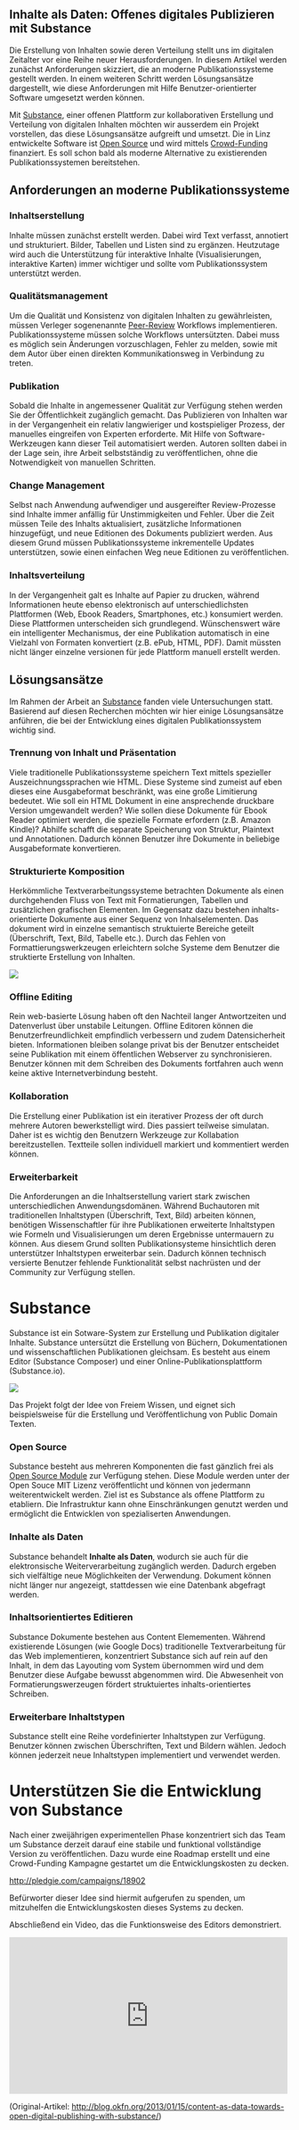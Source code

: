 ## Inhalte als Daten: Offenes digitales Publizieren mit Substance

Die Erstellung von Inhalten sowie deren Verteilung stellt uns im digitalen Zeitalter vor eine Reihe neuer Herausforderungen. In diesem Artikel werden zunächst Anforderungen skizziert, die an moderne Publikationssysteme gestellt werden. In einem weiteren Schritt werden Lösungsansätze dargestellt, wie diese Anforderungen mit Hilfe Benutzer-orientierter Software umgesetzt werden können.

Mit [Substance](http://interior.substance.io), einer offenen Plattform zur kollaborativen Erstellung und Verteilung von digitalen Inhalten möchten wir ausserdem ein Projekt vorstellen, das diese Lösungsansätze aufgreift und umsetzt. Die in Linz entwickelte Software ist [Open Source](http://github.com/substance) und wird mittels [Crowd-Funding](http://pledgie.com/campaigns/18902) finanziert. Es soll schon bald als moderne Alternative zu existierenden Publikationssystemen bereitstehen.

## Anforderungen an moderne Publikationssysteme

### Inhaltserstellung

Inhalte müssen zunächst erstellt werden. Dabei wird Text verfasst, annotiert und strukturiert. Bilder, Tabellen und Listen sind zu ergänzen. Heutzutage wird auch die Unterstützung für interaktive Inhalte (Visualisierungen, interaktive Karten) immer wichtiger und sollte vom Publikationssystem unterstützt werden.


### Qualitätsmanagement

Um die Qualität und Konsistenz von digitalen Inhalten zu gewährleisten, müssen Verleger sogenenannte [Peer-Review](http://de.wikipedia.org/wiki/Peer-Review) Workflows implementieren. Publikationssysteme müssen solche Workflows untersützten. Dabei muss es möglich sein Änderungen vorzuschlagen, Fehler zu melden, sowie mit dem Autor über einen direkten Kommunikationsweg in Verbindung zu treten.


### Publikation

Sobald die Inhalte in angemessener Qualität zur Verfügung stehen werden Sie der Öffentlichkeit zugänglich gemacht. Das Publizieren von Inhalten war in der Vergangenheit ein relativ langwieriger und kostspieliger Prozess, der manuelles eingreifen von Experten erforderte. Mit Hilfe von Software-Werkzeugen kann dieser Teil automatisiert werden. Autoren sollten dabei in der Lage sein, ihre Arbeit selbstständig zu veröffentlichen, ohne die Notwendigkeit von manuellen Schritten.

### Change Management

Selbst nach Anwendung aufwendiger und ausgereifter Review-Prozesse sind Inhalte immer anfällig für Unstimmigkeiten und Fehler. Über die Zeit müssen Teile des Inhalts aktualisiert, zusätzliche Informationen hinzugefügt, und neue Editionen des Dokuments publiziert werden. Aus diesem Grund müssen Publikationssysteme inkrementelle Updates unterstützen, sowie einen einfachen Weg neue Editionen zu veröffentlichen.

### Inhaltsverteilung


In der Vergangenheit galt es Inhalte auf Papier zu drucken, während Informationen heute ebenso elektronisch auf unterschiedlichsten Plattformen (Web, Ebook Readers, Smartphones, etc.) konsumiert werden. Diese Plattformen unterscheiden sich grundlegend. Wünschenswert wäre ein intelligenter Mechanismus, der eine Publikation automatisch in eine Vielzahl von Formaten konvertiert (z.B. ePub, HTML, PDF). Damit müssten nicht länger einzelne versionen für jede Plattform manuell erstellt werden.

## Lösungsansätze

Im Rahmen der Arbeit an [Substance](http://substance.io) fanden viele Untersuchungen statt. Basierend auf diesen Recherchen möchten wir hier einige Lösungsansätze anführen, die bei der Entwicklung eines digitalen Publikationssystem wichtig sind.

### Trennung von Inhalt und Präsentation

Viele traditionelle Publikationssysteme speichern Text mittels spezieller Auszeichnungssprachen wie HTML. Diese Systeme sind zumeist auf eben dieses eine Ausgabeformat beschränkt, was eine große Limitierung bedeutet. Wie soll ein HTML Dokument in eine ansprechende druckbare Version umgewandelt werden? Wie sollen diese Dokumente für Ebook Reader optimiert werden, die spezielle Formate erfordern (z.B. Amazon Kindle)? Abhilfe schafft die separate Speicherung von Struktur, Plaintext und Annotationen. Dadurch können Benutzer ihre Dokumente in beliebige Ausgabeformate konvertieren.


### Strukturierte Komposition

Herkömmliche Textverarbeitungssysteme betrachten Dokumente als einen durchgehenden Fluss von Text mit Formatierungen, Tabellen und zusätzlichen grafischen Elementen. Im Gegensatz dazu bestehen inhalts-orientierte Dokumente aus einer Sequenz von Inhalselementen. Das dokument wird in einzelne semantisch struktuierte Bereiche geteilt (Überschrift, Text, Bild, Tabelle etc.). Durch das Fehlen von Formattierungswerkzeugen erleichtern solche Systeme dem Benutzer die struktierte Erstellung von Inhalten.


![](http://interior.substance.io/images/illustrations/semantic-writing-elements.png)

### Offline Editing

Rein web-basierte Lösung haben oft den Nachteil langer Antwortzeiten und Datenverlust über unstabile Leitungen. Offline Editoren können die Benutzerfreundlichkeit empfindlich verbessern und zudem Datensicherheit bieten. Informationen bleiben solange privat bis der Benutzer entscheidet seine Publikation mit einem öffentlichen Webserver zu synchronisieren. Benutzer können mit dem Schreiben des Dokuments fortfahren auch wenn keine aktive Internetverbindung besteht.

### Kollaboration

Die Erstellung einer Publikation ist ein iterativer Prozess der oft durch mehrere Autoren bewerkstelligt wird. Dies passiert teilweise simulatan. Daher ist es wichtig den Benutzern Werkzeuge zur Kollabation bereitzustellen. Textteile sollen individuell markiert und kommentiert werden können.

### Erweiterbarkeit

Die Anforderungen an die Inhaltserstellung variert stark zwischen unterschiedlichen Anwendungsdomänen. Während Buchautoren mit traditionellen Inhaltstypen (Überschrift, Text, Bild) arbeiten können, benötigen Wissenschaftler für ihre Publikationen erweiterte Inhaltstypen wie Formeln und Visualisierungen um deren Ergebnisse untermauern zu können. Aus diesem Grund sollten Publikationsysteme hinsichtlich deren unterstützer Inhaltstypen erweiterbar sein. Dadurch können technisch versierte Benutzer fehlende Funktionalität selbst nachrüsten und der Community zur Verfügung stellen.

# Substance

Substance ist ein Sotware-System zur Erstellung und Publikation digitaler Inhalte. Substance untersützt die Erstellung von Büchern, Dokumentationen und wissenschaftlichen Publikationen gleichsam. Es besteht aus einem Editor (Substance Composer) und einer Online-Publikationsplattform (Substance.io).

![](http://interior.substance.io/images/campaign/substance.png)

Das Projekt folgt der Idee von Freiem Wissen, und eignet sich beispielsweise für die Erstellung und Veröffentlichung von Public Domain Texten.


### Open Source

Substance besteht aus mehreren Komponenten die fast gänzlich frei als [Open Source Module](http://interior.substance.io/modules/composer.html) zur Verfügung stehen. Diese Module werden unter der Open Souce MIT Lizenz veröffentlicht und können von jedermann weiterentwickelt werden. Ziel ist es Substance als offene Plattform zu etabliern. Die Infrastruktur kann ohne Einschränkungen genutzt werden und ermöglicht die Entwicklen von spezialiserten Anwendungen.


### Inhalte als Daten

Substance behandelt **Inhalte als Daten**, wodurch sie auch für die elektronsische Weiterverarbeitung zugänglich werden. Dadurch ergeben sich vielfältige neue Möglichkeiten der Verwendung. Dokument können nicht länger nur angezeigt, stattdessen wie eine Datenbank abgefragt werden.


### Inhaltsorientiertes Editieren

Substance Dokumente bestehen aus Content Elemementen. Während existierende Lösungen (wie Google Docs) traditionelle Textverarbeitung für das Web implementieren, konzentriert Substance sich auf rein auf den Inhalt, in dem das Layouting vom System übernommen wird und dem Benutzer diese Aufgabe bewusst abgenommen wird. Die Abwesenheit von Formatierungswerzeugen fördert struktuiertes inhalts-orientiertes Schreiben.


### Erweiterbare Inhaltstypen

Substance stellt eine Reihe vordefinierter Inhaltstypen zur Verfügung. Benutzer können zwischen Überschriften, Text und Bildern wählen. Jedoch können jederzeit neue Inhaltstypen implementiert und verwendet werden.


# Unterstützen Sie die Entwicklung von Substance

Nach einer zweijährigen experimentellen Phase konzentriert sich das Team um Substance derzeit darauf eine stabile und funktional vollständige Version zu veröffentlichen. Dazu wurde eine Roadmap erstellt und eine Crowd-Funding Kampagne gestartet um die Entwicklungskosten zu decken.

http://pledgie.com/campaigns/18902

Befürworter dieser Idee sind hiermit aufgerufen zu spenden, um mitzuhelfen die Entwicklungskosten dieses Systems zu decken.

Abschließend ein Video, das die Funktionsweise des Editors demonstriert.

<iframe src="http://player.vimeo.com/video/56703462" width="500" height="281" frameborder="0" webkitAllowFullScreen mozallowfullscreen allowFullScreen></iframe>

(Original-Artikel: http://blog.okfn.org/2013/01/15/content-as-data-towards-open-digital-publishing-with-substance/)
